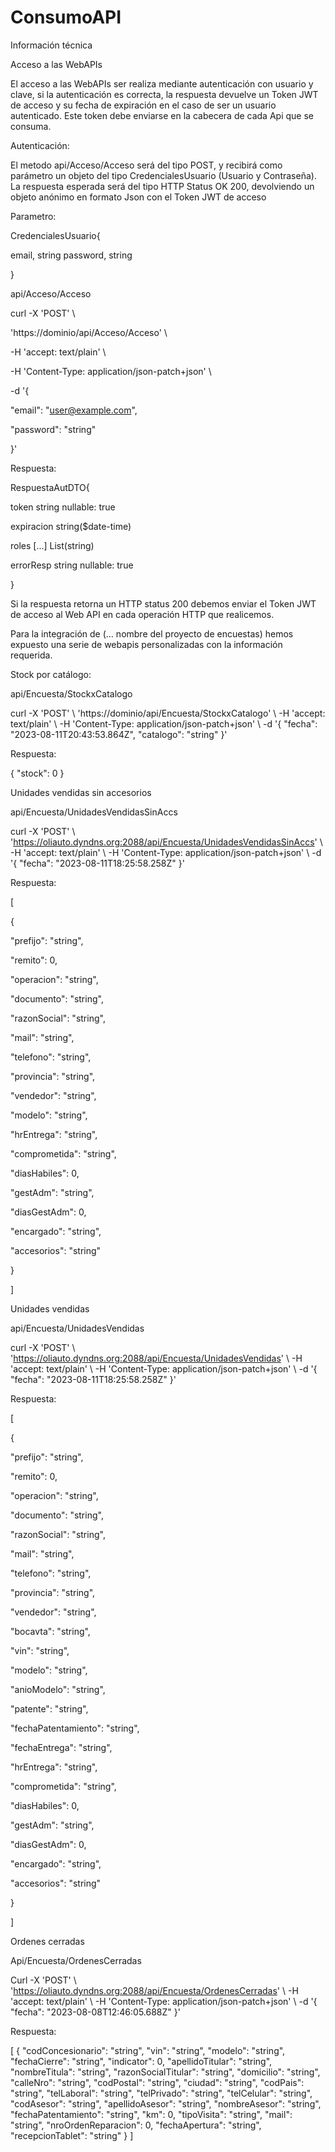 # ConsumoAPI
Información técnica 

Acceso a las WebAPIs 

El acceso a las WebAPIs ser realiza mediante autenticación con usuario y clave, si la autenticación es correcta, la respuesta devuelve un Token JWT de acceso y su fecha de expiración en el caso de ser un usuario autenticado. Este token debe enviarse en la cabecera de cada Api que se consuma.  

 

Autenticación: 

El metodo api/Acceso/Acceso será del tipo POST, y recibirá como parámetro un objeto del tipo CredencialesUsuario (Usuario y Contraseña). La respuesta esperada será del tipo HTTP Status OK 200, devolviendo un objeto anónimo en formato Json con el Token JWT de acceso 

Parametro: 

CredencialesUsuario{ 

email, string 
	password, string 
 

} 

 

api/Acceso/Acceso 

curl -X 'POST' \ 

  'https://dominio/api/Acceso/Acceso' \ 

  -H 'accept: text/plain' \ 

  -H 'Content-Type: application/json-patch+json' \ 

  -d '{ 

"email": "user@example.com", 

"password": "string" 

  }' 

 

Respuesta: 

 

RespuestaAutDTO{ 

token		string 		nullable: true 

expiracion	string($date-time) 

roles	[...]	List(string) 

errorResp	string 		nullable: true 

} 

 

Si la respuesta retorna un HTTP status 200 debemos enviar el Token JWT de acceso al Web API en cada operación HTTP que realicemos. 

  

Para la integración de (… nombre del proyecto de encuestas) hemos expuesto una serie de webapis personalizadas con la información requerida.  

 

 

Stock por catálogo: 

 

api/Encuesta/StockxCatalogo 

curl -X 'POST' \ 
  'https://dominio/api/Encuesta/StockxCatalogo' \ 
  -H 'accept: text/plain' \ 
  -H 'Content-Type: application/json-patch+json' \ 
  -d '{ 
  	"fecha": "2023-08-11T20:43:53.864Z", 
  	"catalogo": "string" 
        }' 

 

Respuesta: 

{ 
  "stock": 0 
} 

 

Unidades vendidas sin accesorios 

 

api/Encuesta/UnidadesVendidasSinAccs 

 

curl -X 'POST' \ 
  	 'https://oliauto.dyndns.org:2088/api/Encuesta/UnidadesVendidasSinAccs' \ 
  	 -H 'accept: text/plain' \ 
  	 -H 'Content-Type: application/json-patch+json' \ 
  	 -d '{ 
  		"fecha": "2023-08-11T18:25:58.258Z" 
	     }' 

 

Respuesta: 

[  

{  

"prefijo": "string",  

"remito": 0,  

"operacion": "string",  

"documento": "string",  

"razonSocial": "string",  

"mail": "string",  

"telefono": "string",  

"provincia": "string",  

"vendedor": "string",  

"modelo": "string",  

"hrEntrega": "string",  

"comprometida": "string",  

"diasHabiles": 0,  

"gestAdm": "string",  

"diasGestAdm": 0,  

"encargado": "string",  

"accesorios": "string"  

}  

] 

 

Unidades vendidas 

 

api/Encuesta/UnidadesVendidas 

 

curl -X 'POST' \ 
  	'https://oliauto.dyndns.org:2088/api/Encuesta/UnidadesVendidas' \ 
  	-H 'accept: text/plain' \ 
  	-H 'Content-Type: application/json-patch+json' \ 
  	-d '{ 
  		"fecha": "2023-08-11T18:25:58.258Z" 
	     }' 

 

 

Respuesta: 

[ 

{ 

"prefijo": "string", 

"remito": 0, 

"operacion": "string", 

"documento": "string", 

"razonSocial": "string", 

"mail": "string", 

"telefono": "string", 

"provincia": "string", 

"vendedor": "string", 

"bocavta": "string", 

"vin": "string", 

"modelo": "string", 

"anioModelo": "string", 

"patente": "string", 

"fechaPatentamiento": "string", 

"fechaEntrega": "string", 

"hrEntrega": "string", 

"comprometida": "string", 

"diasHabiles": 0, 

"gestAdm": "string", 

"diasGestAdm": 0, 

"encargado": "string", 

"accesorios": "string" 

} 

] 

 

Ordenes cerradas 

 

Api/Encuesta/OrdenesCerradas 

 

Curl -X 'POST' \ 
  	'https://oliauto.dyndns.org:2088/api/Encuesta/OrdenesCerradas' \ 
  	-H 'accept: text/plain' \ 
  	-H 'Content-Type: application/json-patch+json' \ 
  	-d '{ 
  	"fecha": "2023-08-08T12:46:05.688Z" 
	}' 

 

Respuesta: 

[ 
  { 
    "codConcesionario": "string", 
    "vin": "string", 
    "modelo": "string", 
    "fechaCierre": "string", 
    "indicator": 0, 
    "apellidoTitular": "string", 
    "nombreTitula": "string", 
    "razonSocialTitular": "string", 
    "domicilio": "string", 
    "calleNro": "string", 
    "codPostal": "string", 
    "ciudad": "string", 
    "codPais": "string", 
    "telLaboral": "string", 
    "telPrivado": "string", 
    "telCelular": "string", 
    "codAsesor": "string", 
    "apellidoAsesor": "string", 
    "nombreAsesor": "string", 
    "fechaPatentamiento": "string", 
    "km": 0, 
    "tipoVisita": "string", 
    "mail": "string", 
    "nroOrdenReparacion": 0, 
    "fechaApertura": "string", 
    "recepcionTablet": "string" 
  } 
] 
